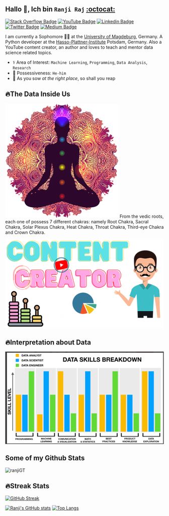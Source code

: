 ## Hallo 👋, Ich bin `Ranji Raj` [:octocat:](https://www.github.com/ranjiGT/)
[![Stack Overflow Badge](https://img.shields.io/badge/Stack_Overflow-FE7A16?style=for-the-badge&logo=stack-overflow&logoColor=white)](https://stackoverflow.com/users/14512983/ranji-raj) [![YouTube Badge](https://img.shields.io/badge/YouTube-FF0000?style=for-the-badge&logo=youtube&logoColor=white)](https://www.youtube.com/c/RanjiRaj18/)
[![Linkedin Badge](https://img.shields.io/badge/LinkedIn-0077B5?style=for-the-badge&logo=linkedin&logoColor=white)](https://www.linkedin.com/in/reng99/) [![Twitter Badge](https://img.shields.io/badge/Twitter-1DA1F2?style=for-the-badge&logo=twitter&logoColor=white)](https://twitter.com/iamranjiraj)  [![Medium Badge](https://img.shields.io/badge/Medium-12100E?style=for-the-badge&logo=medium&logoColor=white)](https://ranjiraj4141.medium.com/)<p align='left'>I am currently a Sophomore :man_student: at the [University of Magdeburg](https://www.uni-magdeburg.de/), Germany. A Python developer at the [Hasso-Plattner-Institute](https://open.hpi.de/pages/team) Potsdam, Germany. Also a YouTube content creator, an author and loves to teach and mentor data science related topics.

- :medical_symbol: Area of Interest: `Machine Learning`, `Programming`, `Data Analysis`, `Research`
- :busts_in_silhouette: Possessiveness: `He-him`
- :seedling: As you sow _at the right place_, so shall you reap   


## 🔥The Data Inside Us

![](https://github.com/ranjiGT/ranjiGT/blob/main/chakra.png) From the vedic roots, each one of possess 7 different chakras: namely Root Chakra, Sacral Chakra, Solar Plexus Chakra, Heat Chakra, Throat Chakra, Third-eye Chakra and Crown Chakra.


![](https://github.com/ranjiGT/ranjiGT/blob/main/shine.svg)



<!-- BEGIN YOUTUBE-CARDS -->
<!-- END YOUTUBE-CARDS -->

## 🔥Interpretation about Data

![](https://github.com/ranjiGT/ranjiGT/blob/main/Roles.png)




## Some of my Github Stats
<p align=left> <img src=https://komarev.com/ghpvc/?username=ranjiGT alt=ranjiGT /> </p>

## 🔥Streak Stats
[![GitHub Streak](https://streak-stats.demolab.com/?user=ranjiGT)](https://git.io/streak-stats)

[![Ranji's GitHub stats](https://github-readme-stats.vercel.app/api?username=ranjiGT)](https://github.com/ranjiGT/github-readme-stats)
[![Top Langs](https://github-readme-stats.vercel.app/api/top-langs/?username=ranjiGT&layout=compact)](https://github.com/anuraghazra/github-readme-stats)
